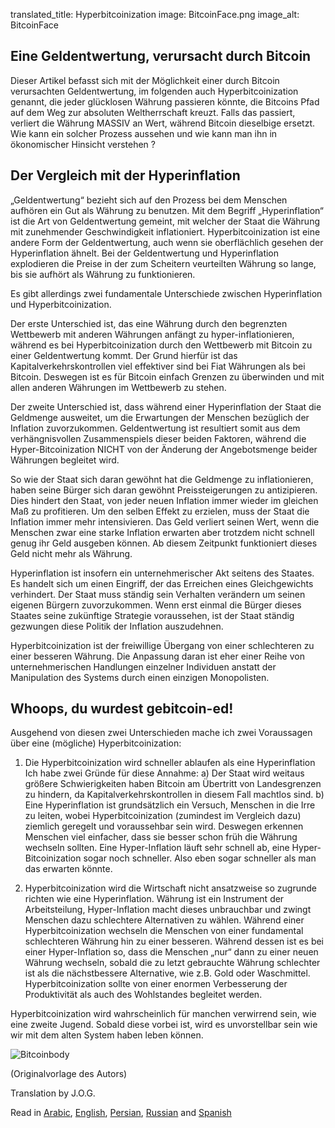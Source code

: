translated_title: Hyperbitcoinization
image: BitcoinFace.png
image_alt: BitcoinFace

## Eine Geldentwertung, verursacht durch Bitcoin

Dieser Artikel befasst sich mit der Möglichkeit einer durch Bitcoin verursachten Geldentwertung, im folgenden auch Hyperbitcoinization genannt,
die jeder glücklosen Währung passieren könnte, die Bitcoins Pfad auf dem Weg zur absoluten Weltherrschaft kreuzt. Falls das passiert, verliert die Währung MASSIV an Wert, während Bitcoin dieselbige ersetzt. Wie kann ein solcher Prozess aussehen und wie kann man ihn in ökonomischer Hinsicht verstehen ?

## Der Vergleich mit der Hyperinflation

„Geldentwertung“ bezieht sich auf den Prozess bei dem Menschen aufhören ein Gut als Währung zu benutzen. Mit dem Begriff „Hyperinflation“ ist die Art von Geldentwertung gemeint, mit welcher der Staat die Währung mit zunehmender Geschwindigkeit inflationiert. Hyperbitcoinization ist eine andere Form der Geldentwertung, auch wenn sie oberflächlich gesehen der Hyperinflation ähnelt. Bei der Geldentwertung und Hyperinflation explodieren die Preise in der zum Scheitern veurteilten Währung so lange, bis sie aufhört als Währung zu funktionieren.

Es gibt allerdings zwei fundamentale Unterschiede zwischen Hyperinflation und Hyperbitcoinization.

Der erste Unterschied ist, das eine Währung durch den begrenzten Wettbewerb mit anderen Währungen anfängt zu hyper-inflationieren, während es bei Hyperbitcoinization durch den Wettbewerb mit Bitcoin zu einer Geldentwertung kommt. Der Grund hierfür ist das Kapitalverkehrskontrollen viel effektiver sind bei Fiat Währungen als bei Bitcoin. Deswegen ist es für Bitcoin einfach Grenzen zu überwinden und mit allen anderen Währungen im Wettbewerb zu stehen.

Der zweite Unterschied ist, dass während einer Hyperinflation der Staat die Geldmenge ausweitet, um die Erwartungen der Menschen bezüglich der Inflation zuvorzukommen.  Geldentwertung ist resultiert somit aus dem verhängnisvollen Zusammenspiels dieser beiden Faktoren, während die Hyper-Bitcoinization NICHT von der Änderung der Angebotsmenge beider Währungen begleitet wird.

So wie der Staat sich daran gewöhnt hat die Geldmenge zu inflationieren, haben seine Bürger sich daran gewöhnt Preissteigerungen zu antizipieren.
Dies hindert den Staat, von jeder neuen Inflation immer wieder im gleichen Maß zu profitieren. Um den selben Effekt zu erzielen, muss der Staat die Inflation immer mehr intensivieren.
Das Geld verliert seinen Wert, wenn die Menschen zwar eine starke Inflation erwarten aber trotzdem nicht schnell genug ihr Geld ausgeben können. Ab diesem Zeitpunkt funktioniert dieses Geld nicht mehr als Währung.

Hyperinflation ist insofern ein unternehmerischer Akt seitens des Staates. Es handelt sich um einen Eingriff, der das Erreichen eines Gleichgewichts verhindert. Der Staat muss ständig sein Verhalten verändern um seinen eigenen Bürgern zuvorzukommen. Wenn erst einmal die Bürger dieses Staates seine zukünftige Strategie voraussehen, ist der Staat ständig gezwungen diese Politik der Inflation auszudehnen.

Hyperbitcoinization ist der freiwillige Übergang von einer schlechteren zu einer besseren Währung.
Die Anpassung daran ist eher einer Reihe von unternehmerischen Handlungen einzelner Individuen anstatt der Manipulation des Systems durch einen einzigen Monopolisten.





## Whoops, du wurdest gebitcoin-ed!

Ausgehend von diesen zwei Unterschieden mache ich zwei Voraussagen über eine (mögliche) Hyperbitcoinization:

1. 	Die Hyperbitcoinization wird schneller ablaufen als eine Hyperinflation
	Ich habe zwei Gründe für diese Annahme:
	a) Der Staat wird weitaus größere Schwierigkeiten haben Bitcoin am Übertritt von Landesgrenzen
	    zu hindern, da Kapitalverkehrskontrollen in diesem Fall machtlos sind.
	b) Eine Hyperinflation ist grundsätzlich ein Versuch, Menschen in die Irre zu leiten, wobei
	    Hyperbitcoinization (zumindest im Vergleich dazu) ziemlich geregelt und
	    voraussehbar sein wird. Deswegen erkennen Menschen viel einfacher, dass sie besser schon früh die Währung wechseln sollten.
	    Eine Hyper-Inflation läuft sehr schnell ab, eine Hyper-Bitcoinization sogar noch schneller. Also eben sogar schneller als man das erwarten könnte.

2.	Hyperbitcoinization wird die Wirtschaft nicht ansatzweise so zugrunde richten wie eine Hyperinflation.
	Währung ist ein Instrument der Arbeitsteilung, Hyper-Inflation macht dieses unbrauchbar und zwingt Menschen dazu schlechtere Alternativen zu wählen. Während einer Hyperbitcoinization wechseln die Menschen von einer fundamental schlechteren	Währung hin zu einer besseren.
	Während dessen ist es bei einer Hyper-Inflation so, dass die Menschen „nur“ dann zu einer neuen Währung wechseln, sobald die zu letzt gebrauchte Währung schlechter ist als die nächstbessere
	Alternative, wie z.B. Gold oder Waschmittel.
	Hyperbitcoinization sollte von einer enormen Verbesserung der Produktivität als auch des
	Wohlstandes begleitet werden.

Hyperbitcoinization wird wahrscheinlich für manchen verwirrend sein, wie eine zweite Jugend.
Sobald diese vorbei ist, wird es unvorstellbar sein wie wir mit dem alten System haben leben können.

<div class="article-image">
  <img class="img-responsive center-block img-rounded" alt="Bitcoinbody" src="/static/img/mempool/hyperbitcoinization/Bitcoinbody.png"/>
</div>

<p class="text-muted text-center">
	(Originalvorlage des Autors)
</p>

Translation by J.O.G.

Read in [Arabic](/mempool/hyperbitcoinization/ar/), [English](/mempool/hyperbitcoinization/), [Persian](/mempool/hyperbitcoinization/fa/), [Russian](/mempool/hyperbitcoinization/ru/) and [Spanish](/mempool/hyperbitcoinization/es/)
